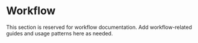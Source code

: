 # Workflow

This section is reserved for workflow documentation. Add workflow-related guides and usage patterns here as needed.
